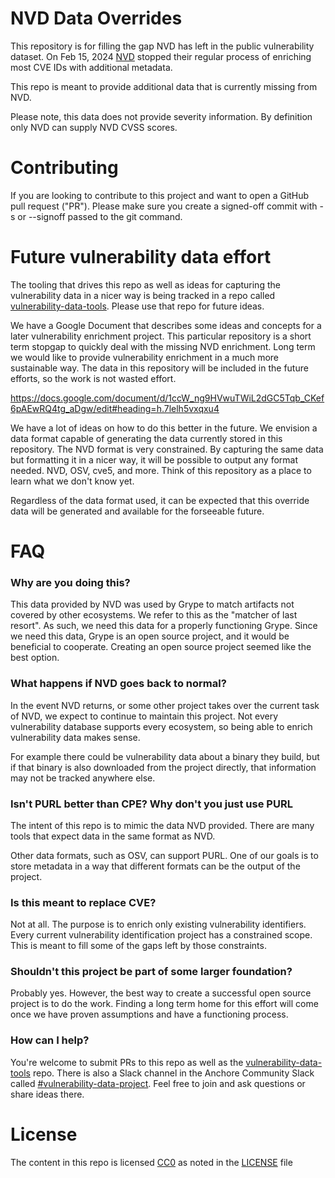 # NVD Data Overrides

This repository is for filling the gap NVD has left in the public vulnerability dataset. On Feb 15, 2024 [NVD](https://nvd.nist.gov) stopped their regular process of enriching most CVE IDs with additional metadata.

This repo is meant to provide additional data that is currently missing from NVD.

Please note, this data does not provide severity information. By definition only NVD can supply NVD CVSS scores.

# Contributing

If you are looking to contribute to this project and want to open a GitHub pull request ("PR"). Please make sure you create a signed-off commit with -s or --signoff passed to the git command.

# Future vulnerability data effort

The tooling that drives this repo as well as ideas for capturing the vulnerability data in a nicer way is being tracked in a repo called [vulnerability-data-tools](https://github.com/anchore/vulnerability-data-tools). Please use that repo for future ideas.

We have a Google Document that describes some ideas and concepts for a later vulnerability enrichment project. This particular repository is a short term stopgap to quickly deal with the missing NVD enrichment. Long term we would like to provide vulnerability enrichment in a much more sustainable way. The data in this repository will be included in the future efforts, so the work is not wasted effort.

https://docs.google.com/document/d/1ccW_ng9HVwuTWiL2dGC5Tqb_CKef6pAEwRQ4tg_aDgw/edit#heading=h.7lelh5vxqxu4

We have a lot of ideas on how to do this better in the future. We envision a data format capable of generating the data currently stored in this repository. The NVD format is very constrained. By capturing the same data but formatting it in a nicer way, it will be possible to output any format needed. NVD, OSV, cve5, and more. Think of this repository as a place to learn what we don't know yet.

Regardless of the data format used, it can be expected that this override data will be generated and available for the forseeable future.

# FAQ

### Why are you doing this?
 This data provided by NVD was used by Grype to match artifacts not covered by other ecosystems. We refer to this as the "matcher of last resort". As such, we need this data for a properly functioning Grype. Since we need this data, Grype is an open source project, and it would be beneficial to cooperate. Creating an open source project seemed like the best option.

### What happens if NVD goes back to normal?
In the event NVD returns, or some other project takes over the current task of NVD, we expect to continue to maintain this project. Not every vulnerability database supports every ecosystem, so being able to enrich vulnerability data makes sense.

For example there could be vulnerability data about a binary they build, but if that binary is also downloaded from the project directly, that information may not be tracked anywhere else.

### Isn't PURL better than CPE? Why don't you just use PURL
The intent of this repo is to mimic the data NVD provided. There are many tools that expect data in the same format as NVD.

Other data formats, such as OSV, can support PURL. One of our goals is to store metadata in a way that different formats can be the output of the project.

### Is this meant to replace CVE?
Not at all. The purpose is to enrich only existing vulnerability identifiers. Every current vulnerability identification project has a constrained scope. This is meant to fill some of the gaps left by those constraints.

### Shouldn't this project be part of some larger foundation?
Probably yes. However, the best way to create a successful open source project is to do the work. Finding a long term home for this effort will come once we have proven assumptions and have a functioning process.

### How can I help?
You're welcome to submit PRs to this repo as well as the [vulnerability-data-tools](https://github.com/anchore/vulnerability-data-tools) repo. There is also a Slack channel in the Anchore Community Slack called [#vulnerability-data-project](https://anchorecommunity.slack.com/archives/C06Q9UTQD2L). Feel free to join and ask questions or share ideas there.

# License
The content in this repo is licensed [CC0](https://creativecommons.org/public-domain/cc0/) as noted in the [LICENSE](LICENSE) file